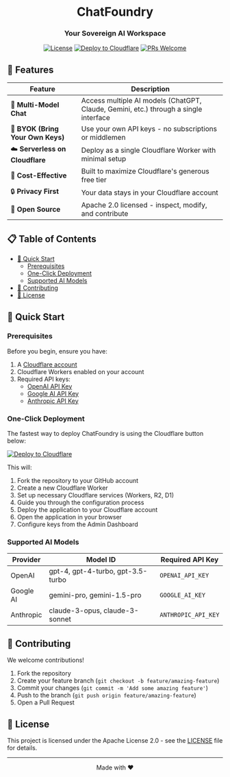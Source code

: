 <div align="center">
  <h1>ChatFoundry</h1>
  <h3>Your Sovereign AI Workspace</h3>
  
  [![License](https://img.shields.io/badge/License-Apache_2.0-blue.svg)](https://opensource.org/licenses/Apache-2.0)
  [![Deploy to Cloudflare](https://deploy.workers.cloudflare.com/button)](https://deploy.workers.cloudflare.com/?url=https://github.com/BhanuKorthiwada/ChatFoundry)
  [![PRs Welcome](https://img.shields.io/badge/PRs-welcome-brightgreen.svg)](http://makeapullrequest.com)
</div>

## 🌟 Features

| Feature | Description |
|---------|-------------|
| 💬 **Multi-Model Chat** | Access multiple AI models (ChatGPT, Claude, Gemini, etc.) through a single interface |
| 🔑 **BYOK (Bring Your Own Keys)** | Use your own API keys - no subscriptions or middlemen |
| ☁️ **Serverless on Cloudflare** | Deploy as a single Cloudflare Worker with minimal setup |
| 🏦 **Cost-Effective** | Built to maximize Cloudflare's generous free tier |
| 🔒 **Privacy First** | Your data stays in your Cloudflare account |
| 🚀 **Open Source** | Apache 2.0 licensed - inspect, modify, and contribute |

## 📋 Table of Contents

- [🚀 Quick Start](#-quick-start)
  - [Prerequisites](#prerequisites)
  - [One-Click Deployment](#one-click-deployment)
  - [Supported AI Models](#supported-ai-models)
- [🤝 Contributing](#-contributing)
- [📄 License](#-license)

## 🚀 Quick Start

### Prerequisites

Before you begin, ensure you have:

1. A [Cloudflare account](https://dash.cloudflare.com/sign-up)
2. Cloudflare Workers enabled on your account
3. Required API keys:
   - [OpenAI API Key](https://platform.openai.com/api-keys)
   - [Google AI API Key](https://ai.google.dev/)
   - [Anthropic API Key](https://console.anthropic.com/settings/keys)

### One-Click Deployment

The fastest way to deploy ChatFoundry is using the Cloudflare button below:

[![Deploy to Cloudflare](https://deploy.workers.cloudflare.com/button)](https://deploy.workers.cloudflare.com/?url=https://github.com/BhanuKorthiwada/ChatFoundry)

This will:
1. Fork the repository to your GitHub account
2. Create a new Cloudflare Worker
3. Set up necessary Cloudflare services (Workers, R2, D1)
4. Guide you through the configuration process
5. Deploy the application to your Cloudflare account
6. Open the application in your browser
7. Configure keys from the Admin Dashboard

### Supported AI Models

| Provider | Model ID | Required API Key |
|----------|----------|------------------|
| OpenAI | gpt-4, gpt-4-turbo, gpt-3.5-turbo | `OPENAI_API_KEY` |
| Google AI | gemini-pro, gemini-1.5-pro | `GOOGLE_AI_KEY` |
| Anthropic | claude-3-opus, claude-3-sonnet | `ANTHROPIC_API_KEY` |

## 🤝 Contributing

We welcome contributions!

1. Fork the repository
2. Create your feature branch (`git checkout -b feature/amazing-feature`)
3. Commit your changes (`git commit -m 'Add some amazing feature'`)
4. Push to the branch (`git push origin feature/amazing-feature`)
5. Open a Pull Request

## 📄 License

This project is licensed under the Apache License 2.0 - see the [LICENSE](LICENSE) file for details.

---

<div align="center">
  Made with ❤️
</div>